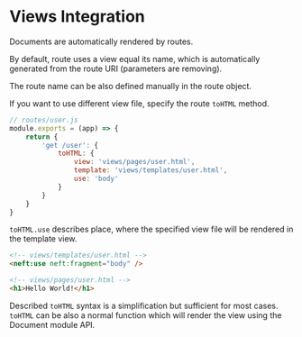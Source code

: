 # Views Integration

Documents are automatically rendered by routes.

By default, route uses a view equal its name, which is automatically generated from the route URI (parameters are removing).

The route name can be also defined manually in the route object.

If you want to use different view file, specify the route `toHTML` method.

```javascript
// routes/user.js
module.exports = (app) => {
    return {
        'get /user': {
            toHTML: {
                view: 'views/pages/user.html',
                template: 'views/templates/user.html',
                use: 'body'
            }
        }
    }
}
```

`toHTML.use` describes place, where the specified view file will be rendered in the template view.

```html
<!-- views/templates/user.html -->
<neft:use neft:fragment="body" />
```

```html
<!-- views/pages/user.html -->
<h1>Hello World!</h1>
```

Described `toHTML` syntax is a simplification but sufficient for most cases.
`toHTML` can be also a normal function which will render the view using the Document module API.
